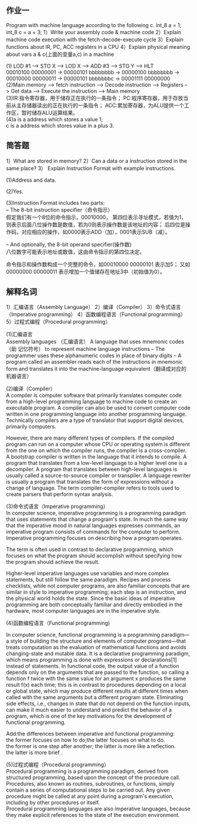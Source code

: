 ## 作业一  
Program with machine language according to the following c. int_8 a = 1;  int_8 c = a + 3;  1）Write your assembly code & machine code 2）Explain machine code execution with the fetch-decode-execute cycle 3）Explain functions about  IR, PC, ACC registers in a CPU 4）Explain physical meaning about vars a & c(上面的变量a,c) in a machine  

(1) LOD #1 –> STO X –> LOD X –> ADD #3 –> STO Y –> HLT   
00010100 00000001 -> 00000101 bbbbbbbb -> 00000100 bbbbbbbb -> 00010000 00000011 -> 00000101 bbbbbbbc -> 00001111 00000000  
(2)Main memory –> fetch instruction –> Decode instruction –> Registers –> Get data –> Execute the instruction –> Main memory  
(3)IR:指令寄存器，用于储存正在执行的一条指令；   PC:程序寄存器，用于存放当前从主存储器读出的正在执行的一条指令；  ACC:累加寄存器，为ALU提供一个工作区，暂时储存ALU运算结果。  
(4)a is a address which stores a value 1;  
c is a address which stores value in a plus 3.
## 简答题   
1）What are stored in memory? 2）Can a data or a instruction stored in the same place? 3） Explain Instruction Format with example instructions.  

(1)Address and data.

(2)Yes.

(3)Instruction Format includes two parts:  
– The 8-bit instruction specifier（命令指示）  
假定我们有一个8位的命令指示，00010000， 第四位表示寻址模式，若值为1，则表示后面八位操作数是数值，若为0则表示操作数是该地址的内容； 后四位是操作码，对应相应的操作，如0000表示ADD（加），0001表示SUB（减）。  
 
 – And optionally, the 8-bit operand specifier(操作数)  
 八位数字可能表示地址或数值，这由命令指示的第四位决定。

命令指示和操作数构成一个完整的命令，如00010000 00000101 表示加5；  又如00000000 00000011 表示增加一个值储存在地址3中（初始值为0）。

## 解释名词
1）汇编语言（Assembly Language） 2）编译（Compiler） 3）命令式语言（Imperative programming） 4）函数编程语言（Functional programming） 5）过程式编程（Procedural programming）  

(1)汇编语言  
 Assembly languages （汇编语言） A language that uses mnemonic codes（助 记忆符号） to represent machine language instructions – The programmer uses these alphanumeric  codes in place of binary digits – A program called an assembler reads each of the instructions in mnemonic form and translates it into the machine-language equivalent（翻译成对应的机器语言）
  
(2)编译（Compiler）  
A compiler is computer software that primarily translates computer code from a high-level programming language to machine code to create an executable program. A compiler can also be used to convert computer code written in one programming language into another programming language. Technically compilers are a type of translator that support digital devices, primarily computers.

However, there are many different types of compilers. If the compiled program can run on a computer whose CPU or operating system is different from the one on which the compiler runs, the compiler is a cross-compiler. A bootstrap compiler is written in the language that it intends to compile. A program that translates from a low-level language to a higher level one is a decompiler. A program that translates between high-level languages is usually called a source-to-source compiler or transpiler. A language rewriter is usually a program that translates the form of expressions without a change of language. The term compiler-compiler refers to tools used to create parsers that perform syntax analysis.  

(3)命令式语言（Imperative programming）  
In computer science, imperative programming is a programming paradigm that uses statements that change a program's state. In much the same way that the imperative mood in natural languages expresses commands, an imperative program consists of commands for the computer to perform. Imperative programming focuses on describing how a program operates.

The term is often used in contrast to declarative programming, which focuses on what the program should accomplish without specifying how the program should achieve the result.  

Higher-level imperative languages use variables and more complex statements, but still follow the same paradigm. Recipes and process checklists, while not computer programs, are also familiar concepts that are similar in style to imperative programming; each step is an instruction, and the physical world holds the state. Since the basic ideas of imperative programming are both conceptually familiar and directly embodied in the hardware, most computer languages are in the imperative style.  

(4)函数编程语言（Functional programming)  

In computer science, functional programming is a programming paradigm—a style of building the structure and elements of computer programs—that treats computation as the evaluation of mathematical functions and avoids changing-state and mutable data. It is a declarative programming paradigm, which means programming is done with expressions or declarations[1] instead of statements. In functional code, the output value of a function depends only on the arguments that are passed to the function, so calling a function f twice with the same value for an argument x produces the same result f(x) each time; this is in contrast to procedures depending on a local or global state, which may produce different results at different times when called with the same arguments but a different program state. Eliminating side effects, i.e., changes in state that do not depend on the function inputs, can make it much easier to understand and predict the behavior of a program, which is one of the key motivations for the development of functional programming.

Add:the differences between imperative and functional programming:  
the former focuses on how to do;the latter focuses on what to do.  
the former is one step after another; the latter is more like a reflection.  
the latter is more brief .  

(5)过程式编程（Procedural programming）  
Procedural programming is a programming paradigm, derived from structured programming, based upon the concept of the procedure call. Procedures, also known as routines, subroutines, or functions, simply contain a series of computational steps to be carried out. Any given procedure might be called at any point during a program's execution, including by other procedures or itself.   
Procedural programming languages are also imperative languages, because they make explicit references to the state of the execution environment. 